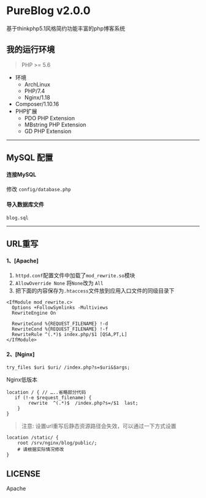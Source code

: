 # PureBlog v2.0.0

基于thinkphp5.1风格简约功能丰富的php博客系统

## 我的运行环境

> PHP >= 5.6

- 环境
    - ArchLinux
    - PHP/7.4
    - Nginx/1.18
- Composer/1.10.16
- PHP扩展
    - PDO PHP Extension
    - MBstring PHP Extension
    - GD PHP Extension

---



## MySQL 配置

####  连接MySQL

修改 `config/database.php`

#### 导入数据库文件

`blog.sql`



---



## URL重写

#### 1、[Apache]

1. `httpd.conf`配置文件中加载了`mod_rewrite.so`模块
2. `AllowOverride None` 将`None`改为 `All`
3. 把下面的内容保存为`.htaccess`文件放到应用入口文件的同级目录下

```
<IfModule mod_rewrite.c>
  Options +FollowSymlinks -Multiviews
  RewriteEngine On

  RewriteCond %{REQUEST_FILENAME} !-d
  RewriteCond %{REQUEST_FILENAME} !-f
  RewriteRule ^(.*)$ index.php/$1 [QSA,PT,L]
</IfModule>
```

#### 2、[Nginx]

```
try_files $uri $uri/ /index.php?s=$uri&$args;  
```

Nginx低版本

```
location / { // …..省略部分代码
   if (!-e $request_filename) {
   		rewrite  ^(.*)$  /index.php?s=/$1  last;
    }
}
```

> 注意: 设置url重写后静态资源路径会失效，可以通过一下方式设置


```
location /static/ {
	root /srv/nginx/blog/public/;
	# 请根据实际情况修改
}

```

## LICENSE

Apache